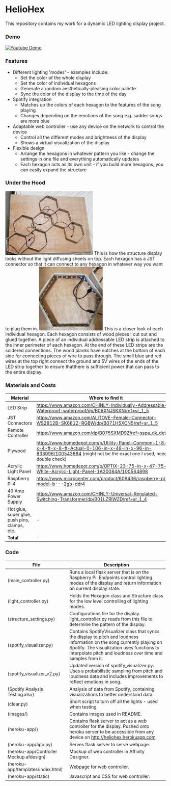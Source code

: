 # HelioHex

This repository contains my work for a dynamic LED lighting display project.

### Demo


[![Youtube Demo](https://img.youtube.com/vi/GV5ejh_CZBM/0.jpg)](https://youtu.be/GV5ejh_CZBM)


### Features

* Different lighting 'modes' - examples include:
	* Set the color of the whole display
	* Set the color of individual hexagons
	* Generate a random aesthetically-pleasing color palette
	* Sync the color of the display to the time of the day
* Spotify integration
	* Matches up the colors of each hexagon to the features of the song playing
	* Changes depending on the emotions of the song e.g. sadder songs are more blue
* Adaptable web controller - use any device on the network to control the device
	* Control all the different modes and brightness of the display
	* Shows a virtual visualization of the display
* Flexible design
	* Arrange the hexagons in whatever pattern you like - change the settings in one file and everything automatically updates
	* Each hexagon acts as its own unit - if you build more hexagons, you can easily expand the structure

### Under the Hood

<img src="images/structure-no-cover.jpg" width="275" height="200">
This is how the structure display looks without the light diffusing sheets on top. Each hexagon has a JST connector so that it can connect to any hexagon in whatever way you want to plug them in. 


<img src="images/individual-hexagon.jpg" width="200" height="200">
This is a closer look of each individual hexagon. Each hexagon consists of wood pieces I cut out and glued together. A piece of an individual addressable LED strip is attached to the inner perimeter of each hexagon. At the end of these LED strips are the soldered connections. The wood planks have notches at the bottom of each side for connecting pieces of wire to pass through. The small blue and red wires at the top right connect the ground and 5V wires of the ends of the LED strip together to ensure thatthere is sufficient power that can pass to the entire display.


### Materials and Costs 

| Material | Where to find it | Cost |
| -- | -- | -- |
| LED Strip | https://www.amazon.com/CHINLY-Individually-Addressable-Waterproof-waterproof/dp/B06XNJSKXN/ref=sr_1_5 | $29.90 |
| JST Connectors | https://www.amazon.com/ALITOVE-Female-Connector-WS2812B-SK6812-RGBW/dp/B071H5XCN5/ref=sr_1_5 | $10.99 |
| Remote Controller | https://www.amazon.com/dp/B075SXMD9Z/ref=sspa_dk_detail_3 | $8.99 |
| Plywood | https://www.homedepot.com/p/Utility-Panel-Common-1-8-in-x-4-ft-x-8-ft-Actual-0-106-in-x-48-in-x-96-in-833096/100543684 (might not be the exact one I used, need to double check) | $11.42 |
| Acrylic Light Panel | https://www.homedepot.com/p/OPTIX-23-75-in-x-47-75-in-White-Acrylic-Light-Panel-1A20084A/100564898 | $12.48 |
| Raspberry Pi 4 | https://www.microcenter.com/product/608436/raspberry-pi-4-model-b---2gb-ddr4 | $35.00 |
| 40 Amp Power Supply | https://www.amazon.com/CHINLY-Universal-Regulated-Switching-Transformer/dp/B01LZRIWZD/ref=sr_1_4 | $20.99 |
| Hot glue, super glue, push pins, clamps, etc. | - | $30.00 |
| **Total** | - | **$159.77** |


### Code

| File | Description |
| -- | -- |
| (main_controller.py) | Runs a local flask server that is on the Raspberry Pi. Endpoints control lighting modes of the display and return information on current display state. |
| (light_controller.py) | Holds the Hexagon class and Structure class for the low level controlling of lighting modes. |
| (structure_settings.py) | Configurations file for the display. light_controller.py reads from this file to determine the pattern of the display. |
| (spotify_visualizer.py) | Contains SpotifyVisualizer class that syncs the display to pitch and loudness information on the song currently playing on Spotify. The visualization uses functions to interpolate pitch and loudness over time and samples from it. |
| (spotify_visualizer_v2.py) | Updated version of spotify_visualizer.py. Uses a probabilistic sampling from pitch and loudness data and includes improvements to reflect emotions in song. |
| (Spotify Analysis Testing.xlsx) | Analysis of data from Spotify, containing visualizations to better understand data. |
| (clear.py) | Short script to turn off all the lights - used when testing. |
| (images/) | Contains images used in README. |
| (heroku-app/) | Contains flask server to act as a web controller for the display. Pushed onto heroku server to be accessible from any device on http://heliohex.herokuapp.com. |
| (heroku-app/app.py) | Serves flask server to serve webpage. |
| (heroku-app/Controller Mockup.afdesign) | Mockup of web controller in Affinity Designer. |
| (heroku-app/templates/index.html) | Webpage for web controller. |
| (heroku-app/static) | Javascript and CSS for web controller. |
